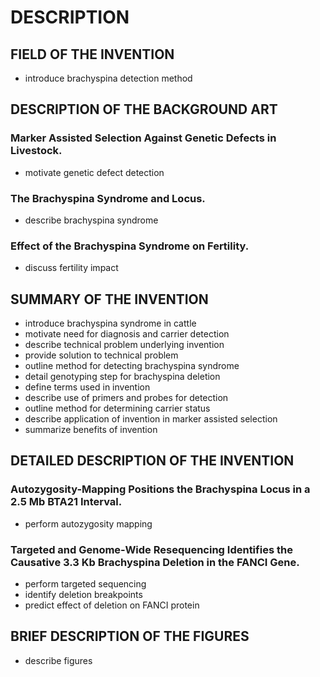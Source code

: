# DESCRIPTION

## FIELD OF THE INVENTION

- introduce brachyspina detection method

## DESCRIPTION OF THE BACKGROUND ART

### Marker Assisted Selection Against Genetic Defects in Livestock.

- motivate genetic defect detection

### The Brachyspina Syndrome and Locus.

- describe brachyspina syndrome

### Effect of the Brachyspina Syndrome on Fertility.

- discuss fertility impact

## SUMMARY OF THE INVENTION

- introduce brachyspina syndrome in cattle
- motivate need for diagnosis and carrier detection
- describe technical problem underlying invention
- provide solution to technical problem
- outline method for detecting brachyspina syndrome
- detail genotyping step for brachyspina deletion
- define terms used in invention
- describe use of primers and probes for detection
- outline method for determining carrier status
- describe application of invention in marker assisted selection
- summarize benefits of invention

## DETAILED DESCRIPTION OF THE INVENTION

### Autozygosity-Mapping Positions the Brachyspina Locus in a 2.5 Mb BTA21 Interval.

- perform autozygosity mapping

### Targeted and Genome-Wide Resequencing Identifies the Causative 3.3 Kb Brachyspina Deletion in the FANCI Gene.

- perform targeted sequencing
- identify deletion breakpoints
- predict effect of deletion on FANCI protein

## BRIEF DESCRIPTION OF THE FIGURES

- describe figures


